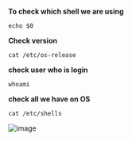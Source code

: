**To  check which shell we are using**
```
echo $0
```
**Check version**
```
cat /etc/os-release
```
**check user who is login**
```
whoami
```
**check all we have on OS**
```
cat /etc/shells
```

![image](https://github.com/user-attachments/assets/48f936a7-314b-43a9-a76c-b14fa7bab8d0)
